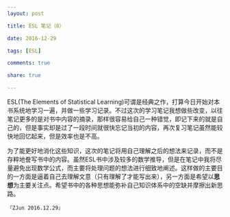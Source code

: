 ```yaml
---
layout: post

title: ESL 笔记（0）

date: 2016-12-29

tags: [ESL]

comments: true

share: true

---
```


ESL(The Elements of Statistical Learning)可谓是经典之作，打算今日开始对本书系统地学习一遍，并做一些学习记录。不过这次的学习笔记我想做些改变，以往笔记更多的是对书中内容的摘录，那样很容易给自己一种错觉，即记下来的就是自己的，但是事实却是过了一段时间就很快忘记当初的内容，再次复习笔记虽然能较快地回忆起来，但是效率也是不高。

为了能更好地消化这些知识，这次的笔记将用自己理解之后的想法来记录，而不是存粹地誊写书中的内容。虽然ESL书中涉及较多的数学推导，但是在笔记中我将尽量避免出现数学公式，而主要将处理问题的想法进行细致地阐述。这样做的主要目的一方面是逼着自己去理解文意（只有理解了才能写出来），另一方面是希望以**思想**为主要关注点。希望书中的各种思想能弥补自己知识体系中的空缺并摩擦出新思路。

`『ZJun 2016.12.29』`